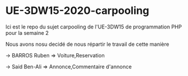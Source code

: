 # UE-3DW15-2020-carpooling

Ici est le repo du sujet carpooling de l'UE-3DW15 de programmation PHP pour la semaine 2

Nous avons nosu decidé de nous répartir le travail de cette manière


-> BARROS Ruben => Voiture,Reservation

-> Said Ben-Ali => Annonce,Commentaire d'annonce
